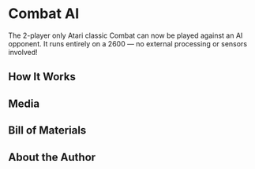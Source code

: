 # Combat AI

The 2-player only Atari classic Combat can now be played against an AI opponent. It runs entirely on a 2600 — no external processing or sensors involved!

## How It Works

## Media

## Bill of Materials

## About the Author
